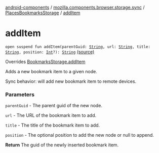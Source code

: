 [android-components](../../index.md) / [mozilla.components.browser.storage.sync](../index.md) / [PlacesBookmarksStorage](index.md) / [addItem](./add-item.md)

# addItem

`open suspend fun addItem(parentGuid: `[`String`](https://kotlinlang.org/api/latest/jvm/stdlib/kotlin/-string/index.html)`, url: `[`String`](https://kotlinlang.org/api/latest/jvm/stdlib/kotlin/-string/index.html)`, title: `[`String`](https://kotlinlang.org/api/latest/jvm/stdlib/kotlin/-string/index.html)`, position: `[`Int`](https://kotlinlang.org/api/latest/jvm/stdlib/kotlin/-int/index.html)`?): `[`String`](https://kotlinlang.org/api/latest/jvm/stdlib/kotlin/-string/index.html) [(source)](https://github.com/mozilla-mobile/android-components/blob/master/components/browser/storage-sync/src/main/java/mozilla/components/browser/storage/sync/PlacesBookmarksStorage.kt#L96)

Overrides [BookmarksStorage.addItem](../../mozilla.components.concept.storage/-bookmarks-storage/add-item.md)

Adds a new bookmark item to a given node.

Sync behavior: will add new bookmark item to remote devices.

### Parameters

`parentGuid` - The parent guid of the new node.

`url` - The URL of the bookmark item to add.

`title` - The title of the bookmark item to add.

`position` - The optional position to add the new node or null to append.

**Return**
The guid of the newly inserted bookmark item.

